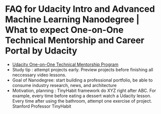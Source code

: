 # FAQ for Udacity Intro and Advanced Machine Learning Nanodegree | What to expect One-on-One Technical Mentorship and Career Portal by Udacity

- [Udacity One-on-One Technical Mentorship Program](https://www.udacity.com/what-is-a-nanodegree/technical-mentors)
- Study tip : attempt projects early. Preview projects before finishing all neccessary video lessons.
- Goal of Nanodegree: start building a professional  portfolio, be able to consume industry research, news, and architecture
- Motivation, planning : TinyHabit framework do XYZ right after ABC. For example, every time before eating a dessert watch a Udacity lesson. Every time after using the bathroom, attempt one exercise of project. Stanford Professor TinyHabit
